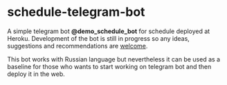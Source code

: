 # schedule-telegram-bot
A simple telegram bot **@demo_schedule_bot** for schedule deployed at Heroku. Development of the bot is still in progress so any ideas, suggestions and recommendations are [welcome](https://github.com/alexeytopolnitskiy/schedule-telegram-bot/issues/new).

This bot works with Russian language but nevertheless it can be used as a baseline for those who wants to start working on telegram bot and then deploy it in the web.
